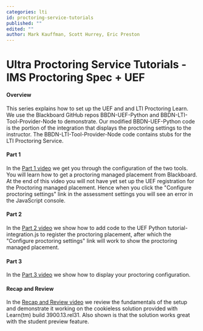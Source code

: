 ```yaml
---
categories: lti
id: proctoring-service-tutorials
published: ""
edited: ""
author: Mark Kauffman, Scott Hurrey, Eric Preston
---
```


# Ultra Proctoring Service Tutorials - IMS Proctoring Spec + UEF

#### Overview

This series explains how to set up the UEF and and LTI Proctoring Learn. We use the Blackboard GitHub repos BBDN-UEF-Python and BBDN-LTI-Tool-Provider-Node to demonstrate. Our modified BBDN-UEF-Python code is the portion of the integration that displays the proctoring settings to the instructor. The BBDN-LTI-Tool-Provider-Node code contains stubs for the LTI Proctoring Service.

#### Part 1

In the [Part 1 video](https://youtu.be/66bxP8Hm4kk) we get you through the configuration of the two tools. You will learn how to get a proctoring managed placement from Blackboard. At the end of this video you will not have yet set up the UEF registration for the Proctoring managed placement. Hence when you click the "Configure proctoring settings" link in the assessment settings you will see an error in the JavaScript console.

#### Part 2

In the [Part 2 video](https://youtu.be/bTSGkqcH9oU) we show how to add code to the UEF Python tutorial-integration.js to register the proctoring placement, after which the "Configure proctoring settings" link will work to show the proctoring managed placement.

#### Part 3

In the [Part 3 video](https://youtu.be/DciK1YoaE6E) we show how to display your proctoring configuration.

#### Recap and Review

In the [Recap and Review video](https://youtu.be/MRkJ3PHYoJo) we review the fundamentals of the setup and demonstrate it working on the cookieless solution provided with Learn(tm) build 3900.13.rel31. Also shown is that the solution works great with the student preview feature.
